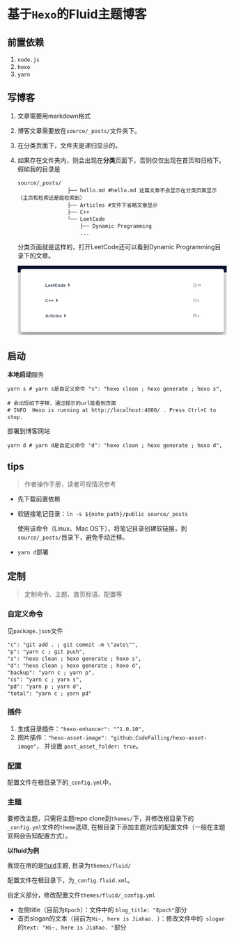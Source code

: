 # 基于`Hexo`的Fluid主题博客

## 前置依赖

1. `node.js`
2. `hexo`
3. `yarn`



## 写博客

1. 文章需要用markdown格式

2. 博客文章需要放在`source/_posts/`文件夹下。

3. 在分类页面下，文件夹是递归显示的。

4. 如果存在文件夹内，则会出现在**分类**页面下，否则仅仅出现在首页和归档下。假如我的目录是

    ```shell
    source/_posts/
                    ├── hello.md #hello.md 这篇文章不会显示在分类页面显示（主页和检索还是能检索到）
                    ├── Articles #文件下省略文章显示
                    ├── C++
                    └── LeetCode
                        ├── Dynamic Programming
                        ...
    ```

    分类页面就是这样的，打开LeetCode还可以看到Dynamic Programming目录下的文章。

    ![image-20221120182302630](./README/image-20221120182302630.png)  



## 启动

**本地启动**服务

```shell
yarn s # yarn s是自定义命令 "s": "hexo clean ; hexo generate ; hexo s",

# 会出现如下字样，通过提示的url能看到页面
# INFO  Hexo is running at http://localhost:4000/ . Press Ctrl+C to stop.
```

部署到博客网站

```shell
yarn d # yarn d是自定义命令 "d": "hexo clean ; hexo generate ; hexo d",
```



## tips

> 作者操作手册，读者可视情况参考

- 先下载前置依赖

- 软链接笔记目录：`ln -s ${note_path}/public source/_posts`

  使用该命令（Linux、Mac OS下），将笔记目录创建软链接，到`source/_posts/`目录下，避免手动迁移。

- `yarn d`部署



## 定制

>  定制命令、主题、首页标语、配置等



### 自定义命令

见`package.json`文件

```shell
"c": "git add . ; git commit -m \"auto\"",
"p": "yarn c ; git push",
"s": "hexo clean ; hexo generate ; hexo s",
"d": "hexo clean ; hexo generate ; hexo d",
"backup": "yarn c ; yarn p",
"cs": "yarn c ; yarn s",
"pd": "yarn p ; yarn d",
"total": "yarn c ; yarn pd"
```





### 插件

1. 生成目录插件：`"hexo-enhancer": "^1.0.10",`
2. 图片插件：`"hexo-asset-image": "github:CodeFalling/hexo-asset-image"`， 并设置 `post_asset_folder: true`。

 

### 配置

配置文件在根目录下的`_config.yml`中。



### 主题

要修改主题，只需将主题repo clone到`themes/`下，并修改根目录下的`_config.yml`文件的`theme`选项, 在根目录下添加主题对应的配置文件（一般在主题官网会告知配置方式）。



**以fluid为例**

我现在用的是[fluid](https://github.com/fluid-dev/hexo-theme-fluid)主题, 目录为`themes/fluid/`

配置文件在根目录下，为`_config.fluid.xml`。

自定义部分，修改配置文件`themes/fluid/_config.yml` 

- 左侧title（目前为`Epoch`）：文件中的 `blog_title: "Epoch"`部分
- 首页slogan的文本（目前为`Hi~, here is Jiahao. `）：修改文件中的` slogan`的`text: "Hi~, here is Jiahao. "`部分

